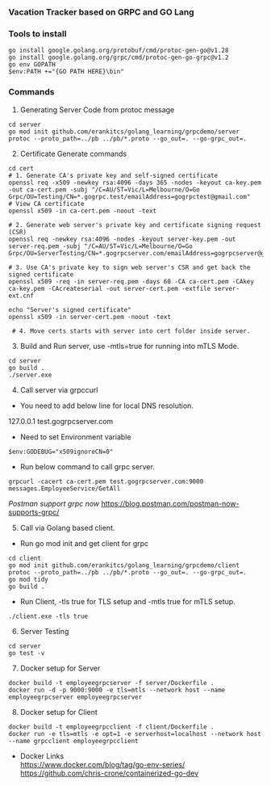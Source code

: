 ### Vacation Tracker based on GRPC and GO Lang


### Tools to install
```
go install google.golang.org/protobuf/cmd/protoc-gen-go@v1.28
go install google.golang.org/grpc/cmd/protoc-gen-go-grpc@v1.2
go env GOPATH
$env:PATH +="{GO PATH HERE}\bin"
```
### Commands

1. Generating Server Code from protoc message
```
cd server
go mod init github.com/erankitcs/golang_learning/grpcdemo/server
protoc --proto_path=../pb ../pb/*.proto --go_out=. --go-grpc_out=.
```

2. Certificate Generate commands
```
cd cert
# 1. Generate CA's private key and self-signed certificate
openssl req -x509 -newkey rsa:4096 -days 365 -nodes -keyout ca-key.pem -out ca-cert.pem -subj "/C=AU/ST=Vic/L=Melbourne/O=Go Grpc/OU=Testing/CN=*.gogrpc.test/emailAddress=gogrpctest@gmail.com"
# View CA certificate
openssl x509 -in ca-cert.pem -noout -text

# 2. Generate web server's private key and certificate signing request (CSR)
openssl req -newkey rsa:4096 -nodes -keyout server-key.pem -out server-req.pem -subj "/C=AU/ST=Vic/L=Melbourne/O=Go Grpc/OU=ServerTesting/CN=*.gogrpcserver.com/emailAddress=gogrpcserver@gmail.com"

# 3. Use CA's private key to sign web server's CSR and get back the signed certificate
openssl x509 -req -in server-req.pem -days 60 -CA ca-cert.pem -CAkey ca-key.pem -CAcreateserial -out server-cert.pem -extfile server-ext.cnf

echo "Server's signed certificate"
openssl x509 -in server-cert.pem -noout -text
 
 # 4. Move certs starts with server into cert folder inside server. 
```

3. Build and Run server, use -mtls=true for running into mTLS Mode.
```
cd server
go build .
./server.exe
```

4. Call server via grpccurl

- You need to add below line for local DNS resolution.

127.0.0.1  test.gogrpcserver.com

- Need to set Environment variable 
```
$env:GODEBUG="x509ignoreCN=0"
```
- Run below command to call grpc server. 
```
grpcurl -cacert ca-cert.pem test.gogrpcserver.com:9000 messages.EmployeeService/GetAll
```

*Postman support grpc now*
https://blog.postman.com/postman-now-supports-grpc/

5. Call via Golang based client.
- Run go mod init and get client for grpc
```
cd client
go mod init github.com/erankitcs/golang_learning/grpcdemo/client
protoc --proto_path=../pb ../pb/*.proto --go_out=. --go-grpc_out=.
go mod tidy
go build .
```
- Run Client, -tls true for TLS setup and -mtls true for mTLS setup.
```
./client.exe -tls true
```

6. Server Testing
```
cd server
go test -v
```

7. Docker setup for Server
```
docker build -t employeegrpcserver -f server/Dockerfile .
docker run -d -p 9000:9000 -e tls=mtls --network host --name employeegrpcserver employeegrpcserver
```
8. Docker setup for Client
```
docker build -t employeegrpcclient -f client/Dockerfile .
docker run -e tls=mtls -e opt=1 -e serverhost=localhost --network host --name grpcclient employeegrpcclient
```
- Docker Links\
https://www.docker.com/blog/tag/go-env-series/
https://github.com/chris-crone/containerized-go-dev
